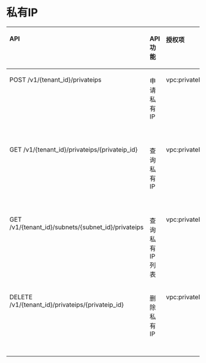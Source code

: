 # 私有IP<a name="ZH-CN_TOPIC_0103208465"></a>

<a name="table967413133817"></a>
<table><thead align="left"><tr id="row9708231163820"><th class="cellrowborder" valign="top" width="37%" id="mcps1.1.5.1.1"><p id="p1970823143813"><a name="p1970823143813"></a><a name="p1970823143813"></a>API</p>
</th>
<th class="cellrowborder" valign="top" width="22%" id="mcps1.1.5.1.2"><p id="p12638211185918"><a name="p12638211185918"></a><a name="p12638211185918"></a>API功能</p>
</th>
<th class="cellrowborder" valign="top" width="15%" id="mcps1.1.5.1.3"><p id="p137081931143810"><a name="p137081931143810"></a><a name="p137081931143810"></a>授权项</p>
</th>
<th class="cellrowborder" valign="top" width="26%" id="mcps1.1.5.1.4"><p id="p1366363695811"><a name="p1366363695811"></a><a name="p1366363695811"></a>授权项作用域</p>
</th>
</tr>
</thead>
<tbody><tr id="row197081331113817"><td class="cellrowborder" valign="top" width="37%" headers="mcps1.1.5.1.1 "><p id="p17091031143815"><a name="p17091031143815"></a><a name="p17091031143815"></a>POST /v1/{tenant_id}/privateips</p>
</td>
<td class="cellrowborder" valign="top" width="22%" headers="mcps1.1.5.1.2 "><p id="p9638111155912"><a name="p9638111155912"></a><a name="p9638111155912"></a>申请私有IP</p>
</td>
<td class="cellrowborder" valign="top" width="15%" headers="mcps1.1.5.1.3 "><p id="p13892440173820"><a name="p13892440173820"></a><a name="p13892440173820"></a>vpc:privateIps:create</p>
</td>
<td class="cellrowborder" valign="top" width="26%" headers="mcps1.1.5.1.4 "><a name="ul66241846203119"></a><a name="ul66241846203119"></a><ul id="ul66241846203119"><li>支持：项目（Project）</li><li>不支持：企业项目（Enterprise Project）</li></ul>
</td>
</tr>
<tr id="row15709203163811"><td class="cellrowborder" valign="top" width="37%" headers="mcps1.1.5.1.1 "><p id="p7709103117385"><a name="p7709103117385"></a><a name="p7709103117385"></a>GET /v1/{tenant_id}/privateips/{privateip_id}</p>
</td>
<td class="cellrowborder" valign="top" width="22%" headers="mcps1.1.5.1.2 "><p id="p363851114598"><a name="p363851114598"></a><a name="p363851114598"></a>查询私有IP</p>
</td>
<td class="cellrowborder" valign="top" width="15%" headers="mcps1.1.5.1.3 "><p id="p9226104210387"><a name="p9226104210387"></a><a name="p9226104210387"></a>vpc:privateIps:get</p>
</td>
<td class="cellrowborder" valign="top" width="26%" headers="mcps1.1.5.1.4 "><a name="ul95023481322"></a><a name="ul95023481322"></a><ul id="ul95023481322"><li>支持：项目（Project）</li><li>不支持：企业项目（Enterprise Project）</li></ul>
</td>
</tr>
<tr id="row1670914317388"><td class="cellrowborder" valign="top" width="37%" headers="mcps1.1.5.1.1 "><p id="p17709831173812"><a name="p17709831173812"></a><a name="p17709831173812"></a>GET /v1/{tenant_id}/subnets/{subnet_id}/privateips</p>
</td>
<td class="cellrowborder" valign="top" width="22%" headers="mcps1.1.5.1.2 "><p id="p8638811165911"><a name="p8638811165911"></a><a name="p8638811165911"></a>查询私有IP列表</p>
</td>
<td class="cellrowborder" valign="top" width="15%" headers="mcps1.1.5.1.3 "><p id="p1724712431387"><a name="p1724712431387"></a><a name="p1724712431387"></a>vpc:privateIps:list</p>
</td>
<td class="cellrowborder" valign="top" width="26%" headers="mcps1.1.5.1.4 "><a name="ul15513950173211"></a><a name="ul15513950173211"></a><ul id="ul15513950173211"><li>支持：项目（Project）</li><li>不支持：企业项目（Enterprise Project）</li></ul>
</td>
</tr>
<tr id="row6709163118385"><td class="cellrowborder" valign="top" width="37%" headers="mcps1.1.5.1.1 "><p id="p14709143173818"><a name="p14709143173818"></a><a name="p14709143173818"></a>DELETE /v1/{tenant_id}/privateips/{privateip_id}</p>
</td>
<td class="cellrowborder" valign="top" width="22%" headers="mcps1.1.5.1.2 "><p id="p6638181175920"><a name="p6638181175920"></a><a name="p6638181175920"></a>删除私有IP</p>
</td>
<td class="cellrowborder" valign="top" width="15%" headers="mcps1.1.5.1.3 "><p id="p12681044203812"><a name="p12681044203812"></a><a name="p12681044203812"></a>vpc:privateIps:delete</p>
</td>
<td class="cellrowborder" valign="top" width="26%" headers="mcps1.1.5.1.4 "><a name="ul33641652103217"></a><a name="ul33641652103217"></a><ul id="ul33641652103217"><li>支持：项目（Project）</li><li>不支持：企业项目（Enterprise Project）</li></ul>
</td>
</tr>
</tbody>
</table>

